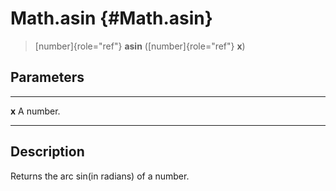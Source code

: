 Math.asin {#Math.asin}
=========

> [number]{role="ref"} **asin** ([number]{role="ref"} **x**)

Parameters
----------

  ------- -----------
  **x**   A number.
  ------- -----------

Description
-----------

Returns the arc sin(in radians) of a number.
